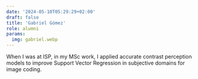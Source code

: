 ```yaml
---
date: '2024-05-10T05:29:29+02:00'
draft: false
title: 'Gabriel Gómez'
role: alumni
params:
  img: gabriel.webp
---
```


When I was at ISP, in my MSc work, I applied accurate contrast perception models to improve Support Vector Regression in subjective domains for image coding.
